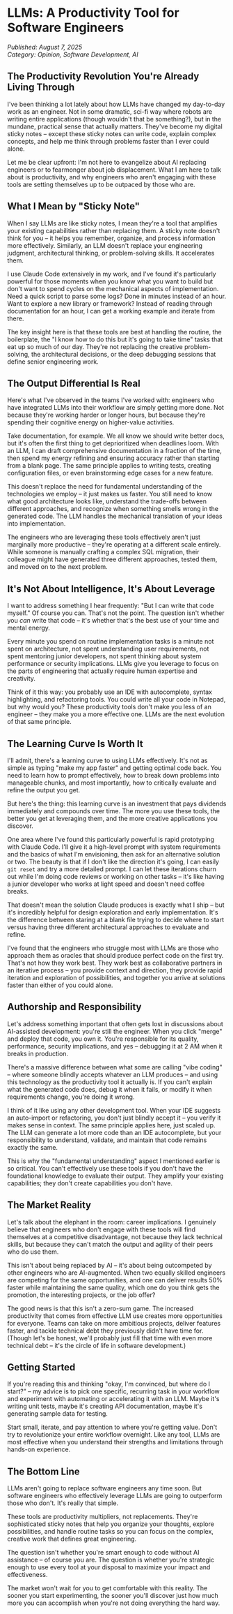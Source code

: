 # LLMs: A Productivity Tool for Software Engineers

*Published: August 7, 2025*  
*Category: Opinion, Software Development, AI*

## The Productivity Revolution You're Already Living Through

I've been thinking a lot lately about how LLMs have changed my day-to-day work as an engineer. Not in some dramatic, sci-fi way where robots are writing entire applications (though wouldn't that be something?), but in the mundane, practical sense that actually matters. They've become my digital sticky notes – except these sticky notes can write code, explain complex concepts, and help me think through problems faster than I ever could alone.

Let me be clear upfront: I'm not here to evangelize about AI replacing engineers or to fearmonger about job displacement. What I am here to talk about is productivity, and why engineers who aren't engaging with these tools are setting themselves up to be outpaced by those who are.

## What I Mean by "Sticky Note"

When I say LLMs are like sticky notes, I mean they're a tool that amplifies your existing capabilities rather than replacing them. A sticky note doesn't think for you – it helps you remember, organize, and process information more effectively. Similarly, an LLM doesn't replace your engineering judgment, architectural thinking, or problem-solving skills. It accelerates them.

I use Claude Code extensively in my work, and I've found it's particularly powerful for those moments when you know what you want to build but don't want to spend cycles on the mechanical aspects of implementation. Need a quick script to parse some logs? Done in minutes instead of an hour. Want to explore a new library or framework? Instead of reading through documentation for an hour, I can get a working example and iterate from there.

The key insight here is that these tools are best at handling the routine, the boilerplate, the "I know how to do this but it's going to take time" tasks that eat up so much of our day. They're not replacing the creative problem-solving, the architectural decisions, or the deep debugging sessions that define senior engineering work.

## The Output Differential Is Real

Here's what I've observed in the teams I've worked with: engineers who have integrated LLMs into their workflow are simply getting more done. Not because they're working harder or longer hours, but because they're spending their cognitive energy on higher-value activities.

Take documentation, for example. We all know we should write better docs, but it's often the first thing to get deprioritized when deadlines loom. With an LLM, I can draft comprehensive documentation in a fraction of the time, then spend my energy refining and ensuring accuracy rather than starting from a blank page. The same principle applies to writing tests, creating configuration files, or even brainstorming edge cases for a new feature.

This doesn't replace the need for fundamental understanding of the technologies we employ – it just makes us faster. You still need to know what good architecture looks like, understand the trade-offs between different approaches, and recognize when something smells wrong in the generated code. The LLM handles the mechanical translation of your ideas into implementation.

The engineers who are leveraging these tools effectively aren't just marginally more productive – they're operating at a different scale entirely. While someone is manually crafting a complex SQL migration, their colleague might have generated three different approaches, tested them, and moved on to the next problem.

## It's Not About Intelligence, It's About Leverage

I want to address something I hear frequently: "But I can write that code myself." Of course you can. That's not the point. The question isn't whether you *can* write that code – it's whether that's the best use of your time and mental energy.

Every minute you spend on routine implementation tasks is a minute not spent on architecture, not spent understanding user requirements, not spent mentoring junior developers, not spent thinking about system performance or security implications. LLMs give you leverage to focus on the parts of engineering that actually require human expertise and creativity.

Think of it this way: you probably use an IDE with autocomplete, syntax highlighting, and refactoring tools. You could write all your code in Notepad, but why would you? These productivity tools don't make you less of an engineer – they make you a more effective one. LLMs are the next evolution of that same principle.

## The Learning Curve Is Worth It

I'll admit, there's a learning curve to using LLMs effectively. It's not as simple as typing "make my app faster" and getting optimal code back. You need to learn how to prompt effectively, how to break down problems into manageable chunks, and most importantly, how to critically evaluate and refine the output you get.

But here's the thing: this learning curve is an investment that pays dividends immediately and compounds over time. The more you use these tools, the better you get at leveraging them, and the more creative applications you discover.

One area where I've found this particularly powerful is rapid prototyping with Claude Code. I'll give it a high-level prompt with system requirements and the basics of what I'm envisioning, then ask for an alternative solution or two. The beauty is that if I don't like the direction it's going, I can easily `git reset` and try a more detailed prompt. I can let these iterations churn out while I'm doing code reviews or working on other tasks – it's like having a junior developer who works at light speed and doesn't need coffee breaks.

That doesn't mean the solution Claude produces is exactly what I ship – but it's incredibly helpful for design exploration and early implementation. It's the difference between staring at a blank file trying to decide where to start versus having three different architectural approaches to evaluate and refine.

I've found that the engineers who struggle most with LLMs are those who approach them as oracles that should produce perfect code on the first try. That's not how they work best. They work best as collaborative partners in an iterative process – you provide context and direction, they provide rapid iteration and exploration of possibilities, and together you arrive at solutions faster than either of you could alone.

## Authorship and Responsibility

Let's address something important that often gets lost in discussions about AI-assisted development: you're still the engineer. When you click "merge" and deploy that code, you own it. You're responsible for its quality, performance, security implications, and yes – debugging it at 2 AM when it breaks in production.

There's a massive difference between what some are calling "vibe coding" – where someone blindly accepts whatever an LLM produces – and using this technology as the productivity tool it actually is. If you can't explain what the generated code does, debug it when it fails, or modify it when requirements change, you're doing it wrong.

I think of it like using any other development tool. When your IDE suggests an auto-import or refactoring, you don't just blindly accept it – you verify it makes sense in context. The same principle applies here, just scaled up. The LLM can generate a lot more code than an IDE autocomplete, but your responsibility to understand, validate, and maintain that code remains exactly the same.

This is why the "fundamental understanding" aspect I mentioned earlier is so critical. You can't effectively use these tools if you don't have the foundational knowledge to evaluate their output. They amplify your existing capabilities; they don't create capabilities you don't have.

## The Market Reality

Let's talk about the elephant in the room: career implications. I genuinely believe that engineers who don't engage with these tools will find themselves at a competitive disadvantage, not because they lack technical skills, but because they can't match the output and agility of their peers who do use them.

This isn't about being replaced by AI – it's about being outcompeted by other engineers who are AI-augmented. When two equally skilled engineers are competing for the same opportunities, and one can deliver results 50% faster while maintaining the same quality, which one do you think gets the promotion, the interesting projects, or the job offer?

The good news is that this isn't a zero-sum game. The increased productivity that comes from effective LLM use creates more opportunities for everyone. Teams can take on more ambitious projects, deliver features faster, and tackle technical debt they previously didn't have time for. (Though let's be honest, we'll probably just fill that time with even more technical debt – it's the circle of life in software development.)

## Getting Started

If you're reading this and thinking "okay, I'm convinced, but where do I start?" – my advice is to pick one specific, recurring task in your workflow and experiment with automating or accelerating it with an LLM. Maybe it's writing unit tests, maybe it's creating API documentation, maybe it's generating sample data for testing.

Start small, iterate, and pay attention to where you're getting value. Don't try to revolutionize your entire workflow overnight. Like any tool, LLMs are most effective when you understand their strengths and limitations through hands-on experience.

## The Bottom Line

LLMs aren't going to replace software engineers any time soon. But software engineers who effectively leverage LLMs are going to outperform those who don't. It's really that simple.

These tools are productivity multipliers, not replacements. They're sophisticated sticky notes that help you organize your thoughts, explore possibilities, and handle routine tasks so you can focus on the complex, creative work that defines great engineering.

The question isn't whether you're smart enough to code without AI assistance – of course you are. The question is whether you're strategic enough to use every tool at your disposal to maximize your impact and effectiveness.

The market won't wait for you to get comfortable with this reality. The sooner you start experimenting, the sooner you'll discover just how much more you can accomplish when you're not doing everything the hard way.